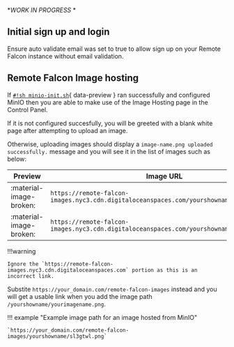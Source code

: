 **WORK IN PROGRESS* *

## Initial sign up and login

Ensure auto validate email was set to true to allow sign up on your Remote Falcon instance without email validation.

## Remote Falcon Image hosting

If [`#!sh minio-init.sh`](../scripts/index.md#__tabbed_1_7){ data-preview } ran successfully and configured MinIO then you are able to make use of the Image Hosting page in the Control Panel.

If it is not configured succesfully, you will be greeted with a blank white page after attempting to upload an image.

Otherwise, uploading images should display a `image-name.png uploaded successfully.` message and you will see it in the list of images such as below:

| Preview | Image URL                                                                                       | Actions |
|---------|--------------------------------------------------------------------------------------------------|---------|
| :material-image-broken: | `https://remote-falcon-images.nyc3.cdn.digitaloceanspaces.com/yourshowname/linkedin.png` | :octicons-trash-16:     |
| :material-image-broken: | `https://remote-falcon-images.nyc3.cdn.digitaloceanspaces.com/yourshowname/sl3gtwl.png`  | :octicons-trash-16:     |

!!!warning

    Ignore the `https://remote-falcon-images.nyc3.cdn.digitaloceanspaces.com` portion as this is an incorrect link.

Substite `https://your_domain.com/remote-falcon-images` instead and you will get a usable link when you add the image path `/yourshowname/yourimagename.png`.

!!! example "Example image path for an image hosted from MinIO"

    `https://your_domain.com/remote-falcon-images/yourshowname/sl3gtwl.png`
